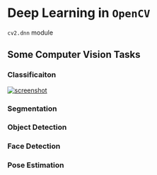 # Deep Learning in `OpenCV`
`cv2.dnn` module

## Some Computer Vision Tasks
### Classificaiton
[![screenshot](tutorial_images/jiaozhou.png)]()


### Segmentation

### Object Detection

### Face Detection

### Pose Estimation
